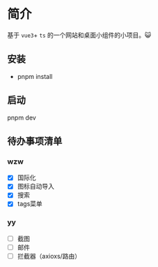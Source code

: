 # 简介

基于 `vue3`+ `ts` 的一个网站和桌面小组件的小项目。😺

## 安装

- pnpm install

## 启动

pnpm dev

## 待办事项清单

### wzw
- [x] 国际化
- [x] 图标自动导入
- [x] 搜索
- [x] tags菜单

### yy
- [ ] 截图
- [ ] 邮件
- [ ] 拦截器（axioxs/路由）